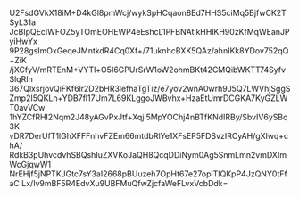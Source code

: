 U2FsdGVkX18iM+D4kGl8pmWcj/wykSpHCqaon8Ed7HHS5ciMq5BjfwCK2TSyL31a
JcBIpQEcIWFOZ5yTOmEOHEWP4eEshcL1PFBNAtlkHHlKH90zKfMqWEanJPyiHwYx
9P28gsImOxGeqeJMntkdR4Cq0Xf+/71uknhcBXK5QAz/ahnIKk8YDov752qQ+ZiK
/jXCfyV/mRTEnM+VYTl+O5I6GPUrSrW1oW2ohmBKt42CMQibWKTT74SyfvSlqRIn
367QlxsrjovQiFKf6lr2D2bHR3lefhaTgTiz/e7yov2wnA0wrh9J5Q7LWVhjSggS
Zmp2I5QKLn+YDB7fl17Um7L69KLggoJWBvhx+HzaEtUmrDCGKA7KyGZLWT0avVCw
1hYZCfRHI2Nqm2J48yAGvPxJtf+Xqji5MpYOChj4nBTfKNdIRBy/SbvIV6ySBq3K
vDR7DerUfT1lGhXFFFnhvFZEm66mtdbRlYe1XFsEP5FDSvzIRCyAH/gXIwq+chA/
RdkB3pUhvcdvhSBQshIuZXVKoJaQH8QcqDDiNym0Ag5SnmLmn2vmDXImWcGjqwW1
NrEHjf5jNPTKJGtc7sY3aI2668pBUuzeh7OpHt67e27oplTIQKpP4JzQNY0tFfaC
Lx/Iv9mBF5R4EdvXu9UBFMuQfwZjcfaWeFLvxVcbDdk=
